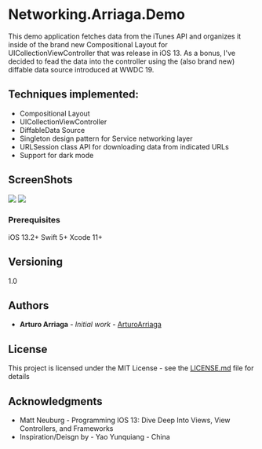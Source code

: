 # Networking.Arriaga.Demo

This demo application fetches data from the iTunes API and organizes it inside of the brand new Compositional Layout for UICollectionViewController that was release in iOS 13. As a bonus, I've decided to fead the data into the controller using the (also brand new) diffable data source introduced at WWDC 19.

## Techniques implemented:
* Compositional Layout
* UICollectionViewController
* DiffableData Source
* Singleton design pattern for Service networking layer
* URLSession class API for downloading data from indicated URLs
* Support for dark mode

## ScreenShots
![](Networking.Demo/ScreenShots/Networking.SS.1.png)
![](Networking.Demo/ScreenShots/Networking.SS.1.png)


### Prerequisites

iOS 13.2+
Swift 5+
Xcode 11+


## Versioning

1.0

## Authors

* **Arturo Arriaga** - *Initial work* - [ArturoArriaga](https://github.com/ArturoArriaga)


## License

This project is licensed under the MIT License - see the [LICENSE.md](LICENSE.md) file for details

## Acknowledgments

* Matt Neuburg - Programming IOS 13: Dive Deep Into Views, View Controllers, and Frameworks
* Inspiration/Deisgn by - Yao Yunquiang - China



